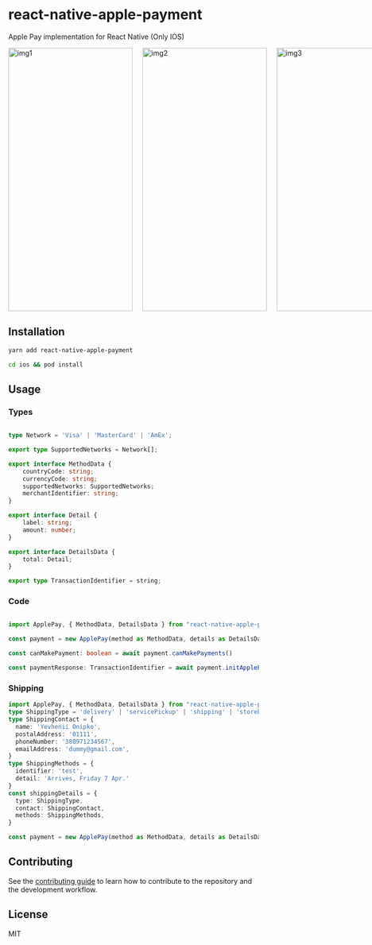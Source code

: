 # react-native-apple-payment

Apple Pay implementation for React Native (Only IOS)

<div style="display: flex;">
    <img style="margin-right: 20px" src="images/img1.png" width="250" height="530" alt="img1" />
    <img style="margin-right: 20px" src="images/img2.png" width="250" height="530" alt="img2" />
    <img style="margin-right: 20px" src="images/img3.png" width="250" height="530" alt="img3" />
</div>

## Installation

```sh
yarn add react-native-apple-payment

cd ios && pod install
```

## Usage

### Types

```ts

type Network = 'Visa' | 'MasterCard' | 'AmEx';

export type SupportedNetworks = Network[];

export interface MethodData {
    countryCode: string;
    currencyCode: string;
    supportedNetworks: SupportedNetworks;
    merchantIdentifier: string;
}

export interface Detail {
    label: string;
    amount: number;
}

export interface DetailsData {
    total: Detail;
}

export type TransactionIdentifier = string;

```

### Code
```ts

import ApplePay, { MethodData, DetailsData } from "react-native-apple-payment";

const payment = new ApplePay(method as MethodData, details as DetailsData);

const canMakePayment: boolean = await payment.canMakePayments()

const paymentResponse: TransactionIdentifier = await payment.initApplePay()

```

### Shipping

```ts
import ApplePay, { MethodData, DetailsData } from "react-native-apple-payment";
type ShippingType = 'delivery' | 'servicePickup' | 'shipping' | 'storePickup'
type ShippingContact = {
  name: 'Yevhenii Onipko',
  postalAddress: '01111',
  phoneNumber: '380971234567',
  emailAddress: 'dummy@gmail.com',
}
type ShippingMethods = {
  identifier: 'test',
  detail: 'Arrives, Friday 7 Apr.'
}
const shippingDetails = {
  type: ShippingType,
  contact: ShippingContact,
  methods: ShippingMethods,
}

const payment = new ApplePay(method as MethodData, details as DetailsData, shippingDetails);

```


## Contributing

See the [contributing guide](CONTRIBUTING.md) to learn how to contribute to the repository and the development workflow.

## License

MIT
